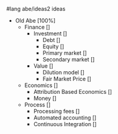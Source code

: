#lang abe/ideas2 ideas

* Old Abe [100%]
  * Finance []
    * Investment []
      * Debt []
      * Equity []
      * Primary market []
      * Secondary market []
    * Value []
      * Dilution model []
      * Fair Market Price []
  * Economics []
    * Attribution Based Economics []
    * Money []
  * Process []
    * Processing fees []
    * Automated accounting []
    * Continuous Integration []
